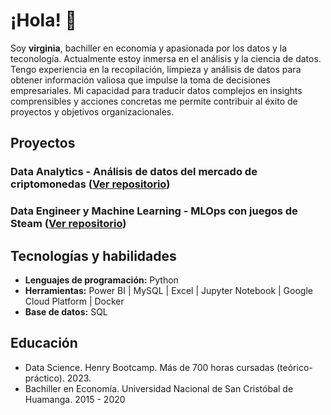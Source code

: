# ¡Hola! 👋
Soy **virginia**, bachiller en economía y apasionada por los datos y la teconología. Actualmente estoy inmersa en el análisis y la ciencia de datos.
Tengo experiencia en la recopilación, limpieza y análisis de datos para obtener información valiosa que impulse la toma de decisiones empresariales. Mi capacidad para traducir datos complejos en insights comprensibles y acciones concretas me permite contribuir al éxito de proyectos y objetivos organizacionales.

## Proyectos
### Data Analytics - Análisis de datos del mercado de criptomonedas ([Ver repositorio](https://github.com/VirChaska/DA_Criptomonedas))

### Data Engineer y Machine Learning - MLOps con juegos de Steam ([Ver repositorio](https://github.com/VirChaska/Proyecto_MLops))

## Tecnologías y habilidades
- **Lenguajes de programación:** Python
- **Herramientas:**  Power BI | MySQL | Excel | Jupyter Notebook | Google Cloud Platform | Docker
- **Base de datos:** SQL

## Educación
- Data Science. Henry Bootcamp. Más de 700 horas cursadas (teórico-práctico). 2023.
- Bachiller en Economía. Universidad Nacional de San Cristóbal de Huamanga. 2015 - 2020
